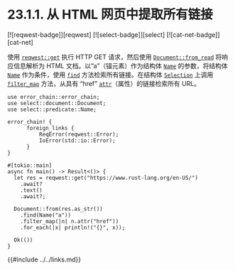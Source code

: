 # 23.1.1. 从 HTML 网页中提取所有链接

[![reqwest-badge]][reqwest] [![select-badge]][select] [![cat-net-badge]][cat-net]

使用 [`reqwest::get`] 执行 HTTP GET 请求，然后使用 [`Document::from_read`] 将响应信息解析为 HTML 文档。以“a”（锚元素）作为结构体 [`Name`] 的参数，将结构体 [`Name`] 作为条件，使用 [`find`] 方法检索所有链接。在结构体 [`Selection`] 上调用 [`filter_map`] 方法，从具有 “href” [`attr`]（属性）的链接检索所有 URL。

```rust,edition2018,no_run
use error_chain::error_chain;
use select::document::Document;
use select::predicate::Name;

error_chain! {
      foreign_links {
          ReqError(reqwest::Error);
          IoError(std::io::Error);
      }
}

#[tokio::main]
async fn main() -> Result<()> {
  let res = reqwest::get("https://www.rust-lang.org/en-US/")
    .await?
    .text()
    .await?;

  Document::from(res.as_str())
    .find(Name("a"))
    .filter_map(|n| n.attr("href"))
    .for_each(|x| println!("{}", x));

  Ok(())
}

```

[`attr`]: https://docs.rs/select/*/select/node/struct.Node.html#method.attr
[`Document::from_read`]: https://docs.rs/select/*/select/document/struct.Document.html#method.from_read
[`filter_map`]: https://doc.rust-lang.org/core/iter/trait.Iterator.html#method.filter_map
[`find`]: https://docs.rs/select/*/select/document/struct.Document.html#method.find
[`Name`]: https://docs.rs/select/*/select/predicate/struct.Name.html
[`reqwest::get`]: https://docs.rs/reqwest/*/reqwest/fn.get.html
[`Selection`]: https://docs.rs/select/*/select/selection/struct.Selection.html

{{#include ../../links.md}}
